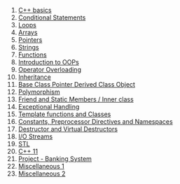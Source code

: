 1. <a href="cpp-basics">C++ basics</a>
2. <a href="conditional">Conditional Statements</a>
3. <a href="loops">Loops</a>
4. <a href="arrays">Arrays</a>
5. <a href="pointers">Pointers</a>
6. <a href="strings">Strings</a>
7. <a href="functions">Functions</a>
8. <a href="oops-intro">Introduction to OOPs</a>
9. <a href="operator-overloading">Operator Overloading</a>
10. <a href="inheritance">Inheritance</a>
11. <a href="base-class-pointer-derived-class-object">Base Class Pointer Derived Class Object</a>
12. <a href="polymorphism">Polymorphism</a>
13. <a href="inner-class">Friend and Static Members / Inner class</a>
14. <a href="exceptional-handling">Exceptional Handling</a>
15. <a href="template">Template functions and Classes</a>
16. <a href="constants">Constants, Preprocessor Directives and Namespaces</a>
17. <a href="destructors">Destructor and Virtual Destructors</a>
18. <a href="io-streams">I/O Streams</a>
19. <a href="stl">STL</a>
20. <a href="cpp-11">C++ 11</a>
21. <a href="project">Project - Banking System</a>
22. <a href="mix1">Miscellaneous 1</a>
23. <a href="mix2">Miscellaneous 2</a>